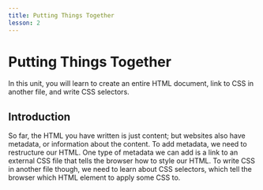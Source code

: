 ```yaml
---
title: Putting Things Together
lesson: 2
---
```


# Putting Things Together

In this unit, you will learn to create an entire HTML document, link to CSS in another file, and write CSS selectors.

## Introduction

So far, the HTML you have written is just content; but websites also have metadata, or information about the content. To add metadata, we need to restructure our HTML. One type of metadata we can add is a link to an external CSS file that tells the browser how to style our HTML. To write CSS in another file though, we need to learn about CSS selectors, which tell the browser which HTML element to apply some CSS to.
